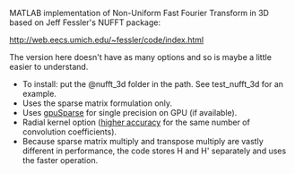 MATLAB implementation of Non-Uniform Fast Fourier Transform in 3D based on Jeff Fessler's NUFFT package:

http://web.eecs.umich.edu/~fessler/code/index.html

The version here doesn't have as many options and so is maybe a little easier to understand.

* To install: put the @nufft_3d folder in the path. See test_nufft_3d for an example. 
* Uses the sparse matrix formulation only.
* Uses [gpuSparse](https://github.com/marcsous/gpuSparse) for single precision on GPU (if available).
* Radial kernel option ([higher accuracy](https://cds.ismrm.org/protected/16MPresentations/abstracts/1763.html) for the same number of convolution coefficients).
* Because sparse matrix multiply and transpose multiply are vastly different in performance, the code stores H and H' separately and uses the faster operation.
